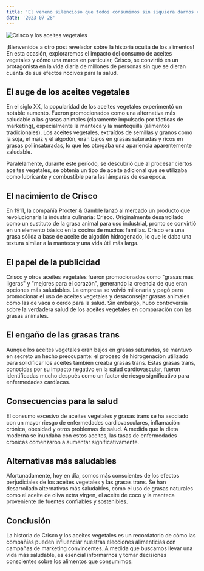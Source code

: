 ```yaml
---
title: 'El veneno silencioso que todos consumimos sin siquiera darnos cuenta'
date: '2023-07-28'
---
```


![Crisco y los aceites vegetales](https://images.forwardcdn.com/image/970x/center/images/cropped/crisco-1533842686.jpg)

¡Bienvenidos a otro post revelador sobre la historia oculta de los alimentos! En esta ocasión, exploraremos el impacto del consumo de aceites vegetales y cómo una marca en particular, Crisco, se convirtió en un protagonista en la vida diaria de millones de personas sin que se dieran cuenta de sus efectos nocivos para la salud.

## El auge de los aceites vegetales

En el siglo XX, la popularidad de los aceites vegetales experimentó un notable aumento. Fueron promocionados como una alternativa más saludable a las grasas animales (claramente impulsado por tácticas de marketing), especialmente la manteca y la mantequilla (alimentos tradicionales). Los aceites vegetales, extraídos de semillas y granos como la soja, el maíz y el algodón, eran bajos en grasas saturadas y ricos en grasas poliinsaturadas, lo que les otorgaba una apariencia aparentemente saludable.

Paralelamente, durante este período, se descubrió que al procesar ciertos aceites vegetales, se obtenía un tipo de aceite adicional que se utilizaba como lubricante y combustible para las lámparas de esa época.

## El nacimiento de Crisco

En 1911, la compañía Procter & Gamble lanzó al mercado un producto que revolucionaría la industria culinaria: Crisco. Originalmente desarrollado como un sustituto de la grasa animal para uso industrial, pronto se convirtió en un elemento básico en la cocina de muchas familias. Crisco era una grasa sólida a base de aceite de algodón hidrogenado, lo que le daba una textura similar a la manteca y una vida útil más larga.

## El papel de la publicidad

Crisco y otros aceites vegetales fueron promocionados como "grasas más ligeras" y "mejores para el corazón", generando la creencia de que eran opciones más saludables. La empresa se volvió millonaria y pagó para promocionar el uso de aceites vegetales y desaconsejar grasas animales como las de vaca o cerdo para la salud. Sin embargo, hubo controversia sobre la verdadera salud de los aceites vegetales en comparación con las grasas animales.

## El engaño de las grasas trans

Aunque los aceites vegetales eran bajos en grasas saturadas, se mantuvo en secreto un hecho preocupante: el proceso de hidrogenación utilizado para solidificar los aceites también creaba grasas trans. Estas grasas trans, conocidas por su impacto negativo en la salud cardiovascular, fueron identificadas mucho después como un factor de riesgo significativo para enfermedades cardíacas.

## Consecuencias para la salud

El consumo excesivo de aceites vegetales y grasas trans se ha asociado con un mayor riesgo de enfermedades cardiovasculares, inflamación crónica, obesidad y otros problemas de salud. A medida que la dieta moderna se inundaba con estos aceites, las tasas de enfermedades crónicas comenzaron a aumentar significativamente.

## Alternativas más saludables

Afortunadamente, hoy en día, somos más conscientes de los efectos perjudiciales de los aceites vegetales y las grasas trans. Se han desarrollado alternativas más saludables, como el uso de grasas naturales como el aceite de oliva extra virgen, el aceite de coco y la manteca proveniente de fuentes confiables y sostenibles.

## Conclusión

La historia de Crisco y los aceites vegetales es un recordatorio de cómo las compañías pueden influenciar nuestras elecciones alimenticias con campañas de marketing convincentes. A medida que buscamos llevar una vida más saludable, es esencial informarnos y tomar decisiones conscientes sobre los alimentos que consumimos.

